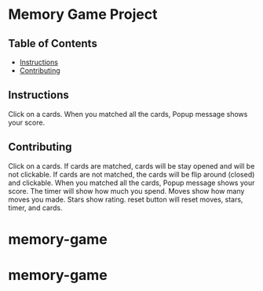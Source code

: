 # Memory Game Project

## Table of Contents

* [Instructions](#instructions)
* [Contributing](#contributing)

## Instructions

Click on a cards. 
When you matched all the cards, Popup message shows your score.

## Contributing

Click on a cards. 
If cards are matched, cards will be stay opened and will be not clickable. 
If cards are not matched, the cards will be flip around (closed) and clickable.
When you matched all the cards, Popup message shows your score.
The timer will show how much you spend.
Moves show how many moves you made.
Stars show rating.
reset button will reset moves, stars, timer, and cards.

# memory-game
# memory-game
